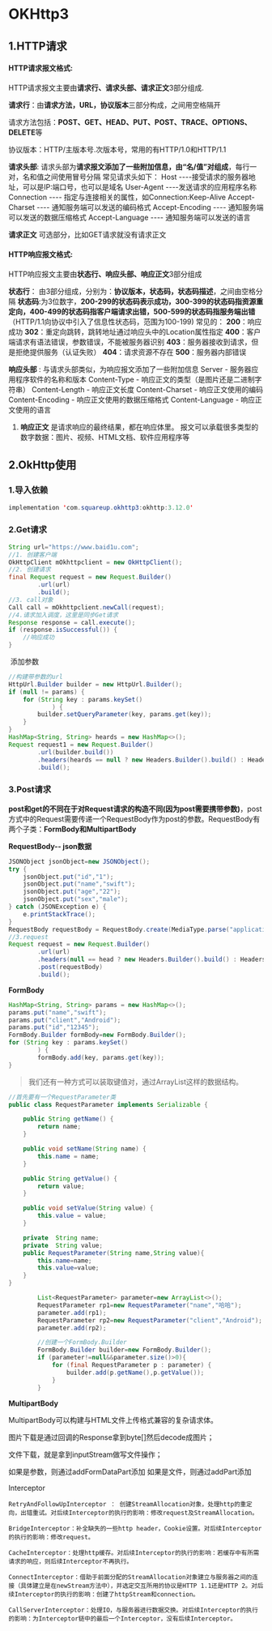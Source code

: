 # OKHttp3

## 1.HTTP请求

#### HTTP请求报文格式:

HTTP请求报文主要由**请求行、请求头部、请求正文**3部分组成.

**请求行**：由**请求方法，URL，协议版本**三部分构成，之间用空格隔开 

请求方法包括：**POST、GET、HEAD、PUT、POST、TRACE、OPTIONS、DELETE**等 

协议版本：HTTP/主版本号.次版本号，常用的有HTTP/1.0和HTTP/1.1 

**请求头部**:
 请求头部为**请求报文添加了一些附加信息，由“名/值”对组成**，每行一对，名和值之间使用冒号分隔
 常见请求头如下：
 Host ----接受请求的服务器地址，可以是IP:端口号，也可以是域名
 User-Agent ----发送请求的应用程序名称
 Connection ---- 指定与连接相关的属性，如Connection:Keep-Alive
 Accept-Charset ---- 通知服务端可以发送的编码格式
 Accept-Encoding ---- 通知服务端可以发送的数据压缩格式
 Accept-Language ---- 通知服务端可以发送的语言

 **请求正文**
 可选部分，比如GET请求就没有请求正文

#### HTTP响应报文格式:

HTTP响应报文主要由**状态行、响应头部、响应正文**3部分组成

 **状态行**：
 由3部分组成，分别为：**协议版本，状态码，状态码描述**，之间由空格分隔
 **状态码**:为3位数字，**200-299的状态码表示成功，300-399的状态码指资源重定向，400-499的状态码指客户端请求出错，500-599的状态码指服务端出错**（HTTP/1.1向协议中引入了信息性状态码，范围为100-199)
 常见的：
 **200**：响应成功
 **302**：重定向跳转，跳转地址通过响应头中的Location属性指定
 **400**：客户端请求有语法错误，参数错误，不能被服务器识别
 **403**：服务器接收到请求，但是拒绝提供服务（认证失败）
 **404**：请求资源不存在
 **500**：服务器内部错误

**响应头部** :
 与请求头部类似，为响应报文添加了一些附加信息
 Server - 服务器应用程序软件的名称和版本
 Content-Type - 响应正文的类型（是图片还是二进制字符串）
 Content-Length - 响应正文长度
 Content-Charset - 响应正文使用的编码
 Content-Encoding - 响应正文使用的数据压缩格式
 Content-Language - 响应正文使用的语言

1. **响应正文**
   是请求响应的最终结果，都在响应体里。
   报文可以承载很多类型的数字数据：图片、视频、HTML文档、软件应用程序等

## 2.OkHttp使用

### 1.导入依赖

```java
implementation 'com.squareup.okhttp3:okhttp:3.12.0'
```

### 2.Get请求

```java
String url="https://www.baid1u.com";
//1. 创建客户端
OkHttpClient mOkhttpclient = new OkHttpClient();
//2. 创建请求
final Request request = new Request.Builder()
        .url(url)
        .build();
//3. call对象
Call call = mOkhttpclient.newCall(request);
//4.请求加入调度，这里是同步Get请求
Response response = call.execute();
if (response.isSuccessful()) {
    //响应成功
}
```

​	添加参数

```java
//构建带参数的url
HttpUrl.Builder builder = new HttpUrl.Builder();
if (null != params) {
    for (String key : params.keySet()
            ) {
        builder.setQueryParameter(key, params.get(key));
    }
}
HashMap<String, String> heards = new HashMap<>();
Request request1 = new Request.Builder()
        .url(builder.build())
        .headers(heards == null ? new Headers.Builder().build() : Headers.of(heards))
        .build();
```

### 3.Post请求

**post和get的不同在于对Request请求的构造不同(因为post需要携带参数)**，post方式中的Request需要传递一个RequestBody作为post的参数。RequestBody有两个子类：**FormBody和MultipartBody** 

**RequestBody-- json数据**

```java
JSONObject jsonObject=new JSONObject();
try {
    jsonObject.put("id","1");
    jsonObject.put("name","swift");
    jsonObject.put("age","22");
    jsonObject.put("sex","male");
} catch (JSONException e) {
    e.printStackTrace();
}
RequestBody requestBody = RequestBody.create(MediaType.parse("application/json;charset=uft-8"), String.valueOf(jsonObject));
//3.request
Request request = new Request.Builder()
        .url(url)
        .headers(null == head ? new Headers.Builder().build() : Headers.of(head))
        .post(requestBody)
        .build();
```

**FormBody**

```java
HashMap<String, String> params = new HashMap<>();
params.put("name","swift");
params.put("client","Android");
params.put("id","12345");
FormBody.Builder formBody=new FormBody.Builder();
for (String key : params.keySet()
        ) {
        formBody.add(key, params.get(key));
}
```

> 我们还有一种方式可以装取键值对，通过ArrayList<RequestParameter>这样的数据结构。

```java
//首先要有一个RequestParameter类
public class RequestParameter implements Serializable {

    public String getName() {
        return name;
    }

    public void setName(String name) {
        this.name = name;
    }

    public String getValue() {
        return value;
    }

    public void setValue(String value) {
        this.value = value;
    }

    private  String name;
    private  String value;
    public RequestParameter(String name,String value){
        this.name=name;
        this.value=value;
    }
}
```

```java
        List<RequestParameter> parameter=new ArrayList<>();
        RequestParameter rp1=new RequestParameter("name","哈哈");
        parameter.add(rp1);
        RequestParameter rp2=new RequestParameter("client","Android");
        parameter.add(rp2);

        //创建一个FormBody.Builder
        FormBody.Builder builder=new FormBody.Builder();
        if (parameter!=null&&parameter.size()>0){
            for (final RequestParameter p : parameter) {
                builder.add(p.getName(),p.getValue());
            }
        }
```

**MultipartBody**

MultipartBody可以构建与HTML文件上传格式兼容的复杂请求体。 

图片下载是通过回调的Response拿到byte[]然后decode成图片；

 文件下载，就是拿到inputStream做写文件操作； 

如果是参数，则通过addFormDataPart添加 如果是文件，则通过addPart添加 

Interceptor

```
RetryAndFollowUpInterceptor ： 创建StreamAllocation对象，处理http的重定向，出错重试。对后续Interceptor的执行的影响：修改request及StreamAllocation。

BridgeInterceptor：补全缺失的一些http header，Cookie设置。对后续Interceptor的执行的影响：修改request。

CacheInterceptor：处理http缓存。对后续Interceptor的执行的影响：若缓存中有所需请求的响应，则后续Interceptor不再执行。

ConnectInterceptor：借助于前面分配的StreamAllocation对象建立与服务器之间的连接（具体建立是在newStream方法中），并选定交互所用的协议是HTTP 1.1还是HTTP 2。对后续Interceptor的执行的影响：创建了httpStream和connection。

CallServerInterceptor：处理IO，与服务器进行数据交换。对后续Interceptor的执行的影响：为Interceptor链中的最后一个Interceptor，没有后续Interceptor。

```

 

 

 

 